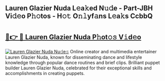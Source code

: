 ## Lauren Glazier Nuda L𝚎a𝚔ed N𝚞𝚍e - Part-JBH Vi𝚍𝚎o P𝚑𝚘tos - H𝚘𝚝 O𝚗𝚕yf𝚊ns L𝚎a𝚔s CcbbQ

# <h2><a href="http://kfcbz5k.oniu.top/?m=Lauren+Glazier+Nuda">🔗👉 🔴 Lauren Glazier Nuda P𝚑ot𝚘𝚜 V𝚒d𝚎o</a></h2>

[![Lauren Glazier Nuda Nu𝚍e𝚜](https://i.imgur.com/0qMVB7G.gif)](http://kfcbz5k.oniu.top/?m=Lauren+Glazier+Nuda)
Online creator and multimedia entertainer Lauren Glazier Nuda, known for disseminating dance and lifestyle knowledge through popular dance routines and brief clips. Brilliant puppet builder Lauren Glazier Nuda, celebrated for their exceptional skills and accomplishments in creating puppets.  
